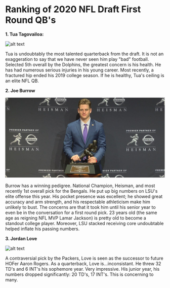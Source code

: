 # Ranking of 2020 NFL Draft First Round QB's
**1. Tua Tagovailoa:**

![alt text](https://res-5.cloudinary.com/rivals/image/upload/f_auto,q_auto,t_large/srd9zvakwmpsluwtr5zh)

Tua is undoubtably the most talented quarterback from the draft. It is not an exaggeration to say that we have never seen him play "bad" football. Selected 5th overall by the Dolphins, the greatest concern is his health. He has had numerous serious injuries in his young career. Most recently, a fractured hip ended his 2019 college season. If he is healthy, Tua's ceiling is an elite NFL QB.

**2.  Joe Burrow**

![alt text](https://github.com/Clayton-Lieberman/Claytons-Repo/blob/master/joe-burrow-heisman.jpg?raw=true)

Burrow has a winning pedigree. National Champion, Heisman, and most recently 1st overall pick for the Bengals. He put up big numbers on LSU's elite offense this year. His pocket presence was excellent; he showed great accuracy and arm strength, and his respectable athleticism make him unlikely to bust. The concerns are that it took him until his senior year to even be in the conversation for a first round pick. 23 years old (the same age as reigning NFL MVP Lamar Jackson) is pretty old to become a standout college player. Moreover, LSU stacked receiving core undoubtable helped inflate his passing numbers.

**3. Jordan Love**

![alt text](https://images2.minutemediacdn.com/image/fetch/w_850,h_560,c_fill,g_auto,f_auto/https%3A%2F%2Fnflspinzone.com%2Fwp-content%2Fuploads%2Fgetty-images%2F2016%2F04%2F1025653964-1-850x560.jpeg)

A contraversial pick by the Packers, Love is seen as the successor to future HOFer Aaron Rogers. As a quarterback, Love is...inconsistant. He threw 32 TD's and 6 INT's his sophemore year. Very impressive. His junior year, his numbers dropped significantly: 20 TD's, 17 INT's. This is concerning to many. 
